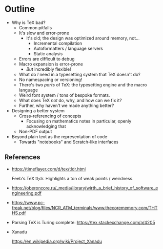 # Outline

- Why is TeX bad?
  - Common pitfalls
  - It's slow and error-prone
    - It's old; the design was optimized around memory, not...
      - Incremental compilation
      - Autoformatters / language servers
      - Static analysis
  - Errors are difficult to debug
  - Macro expansion is error-prone
    - *But* incredibly flexible!
  - What do *I* need in a typesetting system that TeX doesn't do?
  - No namespacing or versioning!
  - There's two *parts* of TeX: the typesetting engine and the macro language
  - Weird font system / tons of bespoke formats.
  - What does TeX *not* do, why, and how can we fix it?
  - Further, why haven't we made anything better?
- Designing a better system
  - Cross-referencing of concepts
    - Focusing on mathematics notes in particular, openly acknowledging that
  - Non-PDF output
- Beyond plain text as the representation of code
  - Towards "notebooks" and Scratch-like interfaces


## References

- https://timeflayer.com/d/tex/tldr.html

  Feeb's TeX tl;dr. Highlights a ton of weak points / weirdness.

- https://oberoncore.ru/_media/library/wirth_a_brief_history_of_software_engineering.pdf

- https://www.pc-freak.net/blog/files/NCR_ATM_terminals/www.thecorememory.com/THTHS.pdf

- Parsing TeX is Turing complete: https://tex.stackexchange.com/a/4205

- Xanadu

  https://en.wikipedia.org/wiki/Project_Xanadu
